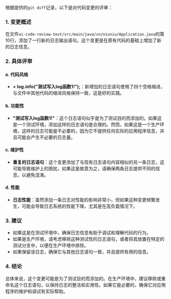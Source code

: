 根据提供的`git diff`记录，以下是对代码变更的评审：

### 1. 变更概述
在文件`ai-code-review-test/src/main/java/cn/niuniu/Application.java`的第10行，添加了一行新的日志输出语句。这个变更是在原有代码的基础上增加了新的日志信息。

### 2. 具体评审

#### a. 代码风格
- **+        log.info("测试写入log函数1!");**：新增加的日志语句使用了四个空格缩进，与文件中其他代码的缩进风格保持一致，这是好的实践。

#### b. 功能性
- **"测试写入log函数1!"**：这个日志语句似乎是为了测试目的而添加的。如果这是一个测试环境，添加这样的日志语句是合理的。然而，如果这是一个生产环境，这样的日志可能是不必要的，因为它不提供任何实际的应用程序信息，并且可能会产生不必要的日志量。

#### c. 维护性
- **重复的日志语句**：这个变更添加了与现有日志语句内容相似的另一条日志，这可能导致维护上的困扰。如果这是故意为之，请确保两条日志提供不同的信息，以避免混淆。

#### d. 性能
- **日志性能**：虽然添加一条日志对性能的影响非常小，但如果这种变更频繁发生，可能会导致日志系统的性能下降，尤其是在高负载情况下。

### 3. 建议
- 如果这是在测试环境中，确保日志信息有助于调试和理解代码的行为。
- 如果是生产环境，请考虑移除这种测试性的日志语句，或者将其放置在特定的测试分支中，以便在生产环境中排除。
- 如果保留该日志，确保它与其他日志语句一致，并且提供有用的信息。

### 4. 结论
总体来说，这个变更可能是为了测试目的而添加的。在生产环境中，建议移除或重命名这个日志语句，以保持日志的整洁和实用性。如果它是必要的，确保它对应用程序的维护和调试有实际帮助。
